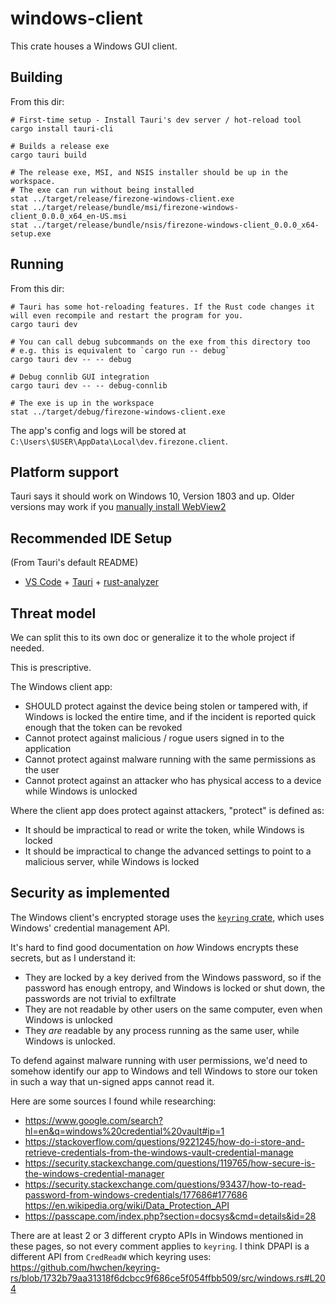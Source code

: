 # windows-client

This crate houses a Windows GUI client.

## Building

From this dir:

```
# First-time setup - Install Tauri's dev server / hot-reload tool
cargo install tauri-cli

# Builds a release exe
cargo tauri build

# The release exe, MSI, and NSIS installer should be up in the workspace.
# The exe can run without being installed
stat ../target/release/firezone-windows-client.exe
stat ../target/release/bundle/msi/firezone-windows-client_0.0.0_x64_en-US.msi
stat ../target/release/bundle/nsis/firezone-windows-client_0.0.0_x64-setup.exe
```

## Running

From this dir:

```
# Tauri has some hot-reloading features. If the Rust code changes it will even recompile and restart the program for you.
cargo tauri dev

# You can call debug subcommands on the exe from this directory too
# e.g. this is equivalent to `cargo run -- debug`
cargo tauri dev -- -- debug

# Debug connlib GUI integration
cargo tauri dev -- -- debug-connlib

# The exe is up in the workspace
stat ../target/debug/firezone-windows-client.exe
```

The app's config and logs will be stored at `C:\Users\$USER\AppData\Local\dev.firezone.client`.

## Platform support

Tauri says it should work on Windows 10, Version 1803 and up. Older versions may work if you [manually install WebView2](https://tauri.app/v1/guides/getting-started/prerequisites#2-webview2)

## Recommended IDE Setup

(From Tauri's default README)

- [VS Code](https://code.visualstudio.com/) + [Tauri](https://marketplace.visualstudio.com/items?itemName=tauri-apps.tauri-vscode) + [rust-analyzer](https://marketplace.visualstudio.com/items?itemName=rust-lang.rust-analyzer)

## Threat model

We can split this to its own doc or generalize it to the whole project if needed.

This is prescriptive.

The Windows client app:

- SHOULD protect against the device being stolen or tampered with, if Windows is locked the entire time, and if the incident is reported quick enough that the token can be revoked
- Cannot protect against malicious / rogue users signed in to the application
- Cannot protect against malware running with the same permissions as the user
- Cannot protect against an attacker who has physical access to a device while Windows is unlocked

Where the client app does protect against attackers, "protect" is defined as:

- It should be impractical to read or write the token, while Windows is locked
- It should be impractical to change the advanced settings to point to a malicious server, while Windows is locked

## Security as implemented

The Windows client's encrypted storage uses the [`keyring` crate](https://crates.io/crates/keyring), which uses Windows' credential management API.

It's hard to find good documentation on _how_ Windows encrypts these secrets, but as I understand it:

- They are locked by a key derived from the Windows password, so if the password has enough entropy, and Windows is locked or shut down, the passwords are not trivial to exfiltrate
- They are not readable by other users on the same computer, even when Windows is unlocked
- They _are_ readable by any process running as the same user, while Windows is unlocked.

To defend against malware running with user permissions, we'd need to somehow identify our app to Windows and tell Windows to store our token in such a way that un-signed apps cannot read it.

Here are some sources I found while researching:

- https://www.google.com/search?hl=en&q=windows%20credential%20vault#ip=1
- https://stackoverflow.com/questions/9221245/how-do-i-store-and-retrieve-credentials-from-the-windows-vault-credential-manage
- https://security.stackexchange.com/questions/119765/how-secure-is-the-windows-credential-manager
- https://security.stackexchange.com/questions/93437/how-to-read-password-from-windows-credentials/177686#177686
https://en.wikipedia.org/wiki/Data_Protection_API
- https://passcape.com/index.php?section=docsys&cmd=details&id=28

There are at least 2 or 3 different crypto APIs in Windows mentioned in these pages, so not every comment applies to `keyring`. I think DPAPI is a different API from `CredReadW` which keyring uses: https://github.com/hwchen/keyring-rs/blob/1732b79aa31318f6dcbcc9f686ce5f054ffbb509/src/windows.rs#L204
